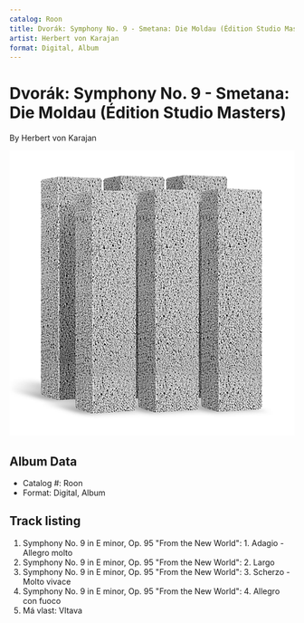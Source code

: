 ```yaml
---
catalog: Roon
title: Dvorák: Symphony No. 9 - Smetana: Die Moldau (Édition Studio Masters)
artist: Herbert von Karajan
format: Digital, Album
---
```


# Dvorák: Symphony No. 9 - Smetana: Die Moldau (Édition Studio Masters)

By Herbert von Karajan

![](../../assets/albumcovers/Herbert_von_Karajan-Dvorák-_Symphony_No_9_-_Smetana-_Die_Moldau_Édition_Studio_Masters.png)

## Album Data

- Catalog #: Roon
- Format: Digital, Album


## Track listing


1. Symphony No. 9 in E minor, Op. 95 "From the New World": 1. Adagio - Allegro molto
2. Symphony No. 9 in E minor, Op. 95 "From the New World": 2. Largo
3. Symphony No. 9 in E minor, Op. 95 "From the New World": 3. Scherzo - Molto vivace
4. Symphony No. 9 in E minor, Op. 95 "From the New World": 4. Allegro con fuoco
5. Má vlast: Vltava

